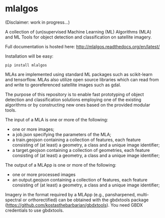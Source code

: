 # mlalgos

(Disclaimer: work in progress...)

A collection of (un)supervised Machine Learning (ML) Algorithms (MLA) and ML Tools for object detection and classification on satellite imagery.

Full documentation is hosted here: http://mlalgos.readthedocs.org/en/latest/

Installation will be easy:

~~~
pip install mlalgos
~~~

MLAs are implemented using standard ML packages such as scikit-learn and tensorflow. 
MLAs also utilize open source libraries which can read from and write to georeferenced satellite images such as gdal.

The purpose of this repository is to enable fast prototyping of object detection and classification solutions employing
one of the existing algorithms or by constructing new ones based on the provided modular tools.

The input of a MLA is one or more of the following:

+ one or more images;
+ a job.json specifying the parameters of the MLA;
+ a train.geojson containing a collection of features, each feature consisting of (at least) a geometry, a class and a unique image identifier;
+ a target.geojson containing a collection of geometries, each feature consisting of (at least) a geometry, a class and a unique image identifier;

The output of a MLApp is one or more of the following:

+ one or more processed images
+ an output.geojson containing a collection of features, each feature consisting of (at least) a geometry, a class and a unique image identifier;

Imagery in the format required by a MLApp (e.g., pansharpened, multi-spectral or orthorectified) can be obtained with the gbdxtools package (https://github.com/kostasthebarbarian/gbdxtools). You need GBDX credentials to use gbdxtools.